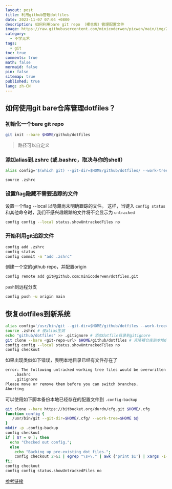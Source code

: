 ```yaml
---
layout: post
title: 利用github管理dotfiles
date: 2023-11-07 07:04 +0800
description: 如何利用bare git repo （裸仓库）管理配置文件
image: https://raw.githubusercontent.com/minicoderwen/picwen/main/img/202311062309166.jpg
category:
  - 不学无术
tags:
  - git
toc: true
comments: true
math: false
mermaid: false
pin: false
sitemap: true
published: true
lang: zh-CN
---
```


## 如何使用git bare仓库管理dotfiles？

### 初始化一个bare git repo

```bash
git init --bare $HOME/github/dotfiles

```

> 路径可以自定义

### 添加alias到.zshrc (或.bashrc，取决与你的shell）

```bash
alias config='$(which git) --git-dir=$HOME/github/dotfiles/ --work-tree=$HOME'
```

`source .zshrc`

### 设置flag隐藏不需要追踪的文件

设置一个flag --local 以隐藏尚未明确跟踪的文件。
这样，当键入 `config status` 和其他命令时，我们不感兴趣跟踪的文件将不会显示为
`untracked`

```bash
config config --local status.showUntrackedFiles no
```

### 开始利用git追踪文件

```bash
config add .zshrc
config status
config commit -m "add .zshrc"
```

创建一个空的github repo，并配置origin

```bash
config remote add git@github.com:minicoderwen/dotfiles.git
```

`push`到远程分支

```bash
config push -u origin main
```

## 恢复dotfiles到新系统

```bash
alias config='/usr/bin/git --git-dir=$HOME/github/dotfiles --work-tree=$HOME' # 添加到.zshrc
source .zshrc # 使alias生效
echo "github/dotfiles" >> .gitignore # 添加dotfile目录到gitignore
git clone --bare <git-repo-url> $HOME/github/dotfiles # 克隆裸仓库到本地dotfile目录
config config --local status.showUntrackedFiles no
config checkout
```

如果出现类似如下错误，表明本地目录已经有文件存在了

```bash
error: The following untracked working tree files would be overwritten by checkout:
    .bashrc
    .gitignore
Please move or remove them before you can switch branches.
Aborting
```

可以使用如下脚本备份本地已经存在的配置文件到 `.config-backup`

```bash
git clone --bare https://bitbucket.org/durdn/cfg.git $HOME/.cfg
function config {
   /usr/bin/git --git-dir=$HOME/.cfg/ --work-tree=$HOME $@
}
mkdir -p .config-backup
config checkout
if [ $? = 0 ]; then
  echo "Checked out config.";
  else
    echo "Backing up pre-existing dot files.";
    config checkout 2>&1 | egrep "\s+\." | awk {'print $1'} | xargs -I{} mv {} .config-backup/{}
fi;
config checkout
config config status.showUntrackedFiles no
```

[参考链接](https://www.atlassian.com/git/tutorials/dotfiles)

